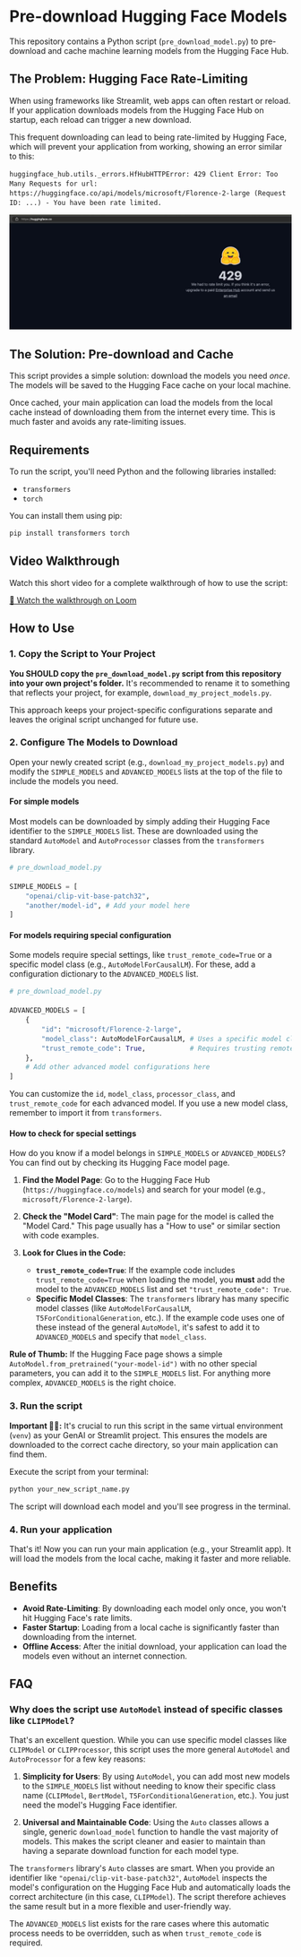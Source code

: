 # Pre-download Hugging Face Models

This repository contains a Python script (`pre_download_model.py`) to pre-download and cache machine learning models from the Hugging Face Hub.

## The Problem: Hugging Face Rate-Limiting

When using frameworks like Streamlit, web apps can often restart or reload. If your application downloads models from the Hugging Face Hub on startup, each reload can trigger a new download.

This frequent downloading can lead to being rate-limited by Hugging Face, which will prevent your application from working, showing an error similar to this:

`huggingface_hub.utils._errors.HfHubHTTPError: 429 Client Error: Too Many Requests for url: https://huggingface.co/api/models/microsoft/Florence-2-large (Request ID: ...) - You have been rate limited.`

![Example of rate limit](image001.png)

## The Solution: Pre-download and Cache

This script provides a simple solution: download the models you need *once*. The models will be saved to the Hugging Face cache on your local machine.

Once cached, your main application can load the models from the local cache instead of downloading them from the internet every time. This is much faster and avoids any rate-limiting issues.

## Requirements

To run the script, you'll need Python and the following libraries installed:
- `transformers`
- `torch`

You can install them using pip:
```bash
pip install transformers torch
```

## Video Walkthrough

Watch this short video for a complete walkthrough of how to use the script:

[🎥 Watch the walkthrough on Loom](https://www.loom.com/share/a8bf961aa61c46038179238f3321a0f4)

## How to Use

### 1. Copy the Script to Your Project

**You SHOULD copy the `pre_download_model.py` script from this repository into your own project's folder.** It's recommended to rename it to something that reflects your project, for example, `download_my_project_models.py`.

This approach keeps your project-specific configurations separate and leaves the original script unchanged for future use.

### 2. Configure The Models to Download

Open your newly created script (e.g., `download_my_project_models.py`) and modify the `SIMPLE_MODELS` and `ADVANCED_MODELS` lists at the top of the file to include the models you need.

#### For simple models

Most models can be downloaded by simply adding their Hugging Face identifier to the `SIMPLE_MODELS` list. These are downloaded using the standard `AutoModel` and `AutoProcessor` classes from the `transformers` library.

```python
# pre_download_model.py

SIMPLE_MODELS = [
    "openai/clip-vit-base-patch32",
    "another/model-id", # Add your model here
]
```

#### For models requiring special configuration

Some models require special settings, like `trust_remote_code=True` or a specific model class (e.g., `AutoModelForCausalLM`). For these, add a configuration dictionary to the `ADVANCED_MODELS` list.

```python
# pre_download_model.py

ADVANCED_MODELS = [
    {
        "id": "microsoft/Florence-2-large",
        "model_class": AutoModelForCausalLM, # Uses a specific model class
        "trust_remote_code": True,           # Requires trusting remote code
    },
    # Add other advanced model configurations here
]
```

You can customize the `id`, `model_class`, `processor_class`, and `trust_remote_code` for each advanced model. If you use a new model class, remember to import it from `transformers`.

#### How to check for special settings

How do you know if a model belongs in `SIMPLE_MODELS` or `ADVANCED_MODELS`? You can find out by checking its Hugging Face model page.

1. **Find the Model Page**: Go to the Hugging Face Hub (`https://huggingface.co/models`) and search for your model (e.g., `microsoft/Florence-2-large`).

2. **Check the "Model Card"**: The main page for the model is called the "Model Card." This page usually has a "How to use" or similar section with code examples.

3. **Look for Clues in the Code:**
    * **`trust_remote_code=True`**: If the example code includes `trust_remote_code=True` when loading the model, you **must** add the model to the `ADVANCED_MODELS` list and set `"trust_remote_code": True`.
    * **Specific Model Classes**: The `transformers` library has many specific model classes (like `AutoModelForCausalLM`, `T5ForConditionalGeneration`, etc.). If the example code uses one of these instead of the general `AutoModel`, it's safest to add it to `ADVANCED_MODELS` and specify that `model_class`.

**Rule of Thumb:** If the Hugging Face page shows a simple `AutoModel.from_pretrained("your-model-id")` with no other special parameters, you can add it to the `SIMPLE_MODELS` list. For anything more complex, `ADVANCED_MODELS` is the right choice.

### 3. Run the script

**Important 🚨🚨:** It's crucial to run this script in the same virtual environment (`venv`) as your GenAI or Streamlit project. This ensures the models are downloaded to the correct cache directory, so your main application can find them.

Execute the script from your terminal:

```bash
python your_new_script_name.py
```

The script will download each model and you'll see progress in the terminal.

### 4. Run your application

That's it! Now you can run your main application (e.g., your Streamlit app). It will load the models from the local cache, making it faster and more reliable.

## Benefits

* **Avoid Rate-Limiting**: By downloading each model only once, you won't hit Hugging Face's rate limits.
* **Faster Startup**: Loading from a local cache is significantly faster than downloading from the internet.
* **Offline Access**: After the initial download, your application can load the models even without an internet connection.

## FAQ

### Why does the script use `AutoModel` instead of specific classes like `CLIPModel`?

That's an excellent question. While you can use specific model classes like `CLIPModel` or `CLIPProcessor`, this script uses the more general `AutoModel` and `AutoProcessor` for a few key reasons:

1. **Simplicity for Users**: By using `AutoModel`, you can add most new models to the `SIMPLE_MODELS` list without needing to know their specific class name (`CLIPModel`, `BertModel`, `T5ForConditionalGeneration`, etc.). You just need the model's Hugging Face identifier.

2. **Universal and Maintainable Code**: Using the `Auto` classes allows a single, generic `download_model` function to handle the vast majority of models. This makes the script cleaner and easier to maintain than having a separate download function for each model type.

The `transformers` library's `Auto` classes are smart. When you provide an identifier like `"openai/clip-vit-base-patch32"`, `AutoModel` inspects the model's configuration on the Hugging Face Hub and automatically loads the correct architecture (in this case, `CLIPModel`). The script therefore achieves the same result but in a more flexible and user-friendly way.

The `ADVANCED_MODELS` list exists for the rare cases where this automatic process needs to be overridden, such as when `trust_remote_code` is required.